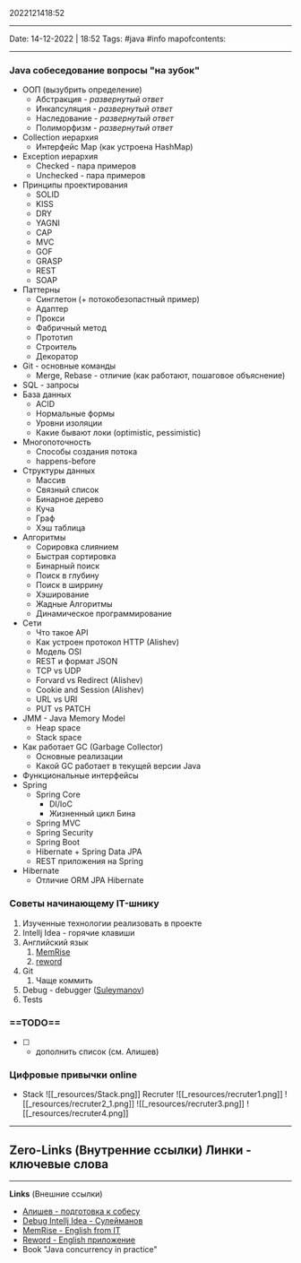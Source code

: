 2022121418:52
___
Date: 14-12-2022 | 18:52
Tags: #java #info
mapofcontents:
___

### Java собеседование вопросы "на зубок"
- ООП (вызубрить определение)
	- Абстракция - _развернутый ответ_
	- Инкапсуляция - _развернутый ответ_
	- Наследование - _развернутый ответ_
	- Полиморфизм - _развернутый ответ_
- Collection иерархия
	- Интерфейс Map (как устроена HashMap)
- Exception иерархия
	- Checked - пара примеров
	- Unchecked - пара примеров
- Принципы проектирования
	- SOLID
	- KISS
	- DRY
	- YAGNI
	- CAP
	- MVC
	- GOF
	- GRASP
	- REST
	- SOAP
- Паттерны
	- Синглетон (+ потокобезопастный пример)
	- Адаптер
	- Прокси
	- Фабричный метод
	- Прототип
	- Строитель
	- Декоратор
- Git - основные команды
	- Merge, Rebase - отличие (как работают, пошаговое объяснение)
- SQL - запросы
- База данных
	- ACID
	- Нормальные формы
	- Уровни изоляции
	- Какие бывают локи (optimistic, pessimistic)
- Многопоточность
	- Способы создания потока
	- happens-before
- Структуры данных
	- Массив
	- Связный список
	- Бинарное дерево
	- Куча
	- Граф
	- Хэш таблица
- Алгоритмы
	- Сорировка слиянием
	- Быстрая сортировка
	- Бинарный поиск
	- Поиск в глубину
	- Поиск в ширрину
	- Хэширование
	- Жадные Алгоритмы
	- Динамическое программирование
- Сети
	- Что такое API
	- Как устроен протокол HTTP (Alishev)
	- Модель OSI
	- REST и формат JSON
	- TCP vs UDP
	- Forvard vs Redirect (Alishev)
	- Cookie and Session (Alishev)
	- URL vs URI
	- PUT vs PATCH
- JMM - Java Memory Model
	- Heap space
	- Stack space
- Как работает GC (Garbage Collector)
	- Основные реализации
	- Какой GC работает в текущей версии Java
- Функциональные интерфейсы
- Spring
	- Spring Core
		- DI/IoC
		- Жизненный цикл Бина
	- Spring MVC
	- Spring Security
	- Spring Boot
	- Hibernate + Spring Data JPA
	- REST приложения на Spring
- Hibernate
	- Отличие ORM JPA Hibernate

### Советы начинающему IT-шнику
1. Изученные технологии реализовать в проекте
2. Intellj Idea - горячие клавиши
3. Английский язык
	1. [MemRise](https://app.memrise.com/course/1857561/it-i-angliiskii-kompiutery-veb-programmirovanie/1/)
	2. [reword](https://reword.app/ru/en)
4. Git
	1. Чаще коммить
5. Debug - debugger ([Suleymanov](https://www.youtube.com/watch?v=y_DepahSuxs))
6. Tests

### ==TODO==
- [ ] - дополнить список (см. Алишев)


### Цифровые привычки online
- Stack
![[_resources/Stack.png]]
Recruter
![[_resources/recruter1.png]]
![[_resources/recruter2_1.png]]
![[_resources/recruter3.png]]
![[_resources/recruter4.png]]



-----
**Zero-Links**  (Внутренние ссылки) Линки - ключевые слова
- 

------
**Links** (Внешние ссылки)
- [Алишев - подготовка к собесу](https://www.youtube.com/watch?v=eF9AuxI43Dc)
- [Debug Intellj Idea - Сулейманов](https://www.youtube.com/watch?v=y_DepahSuxs)
- [MemRise - English from IT](https://app.memrise.com/course/1857561/it-i-angliiskii-kompiutery-veb-programmirovanie/1/)
- [Reword - English приложение](https://reword.app/ru/en)
- Book "Java concurrency in practice"

